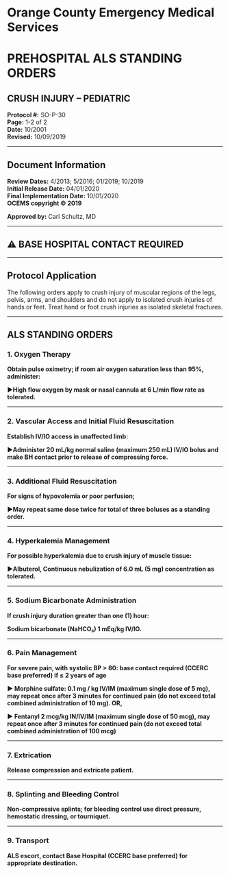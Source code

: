 # Orange County Emergency Medical Services
# PREHOSPITAL ALS STANDING ORDERS
## CRUSH INJURY – PEDIATRIC

**Protocol #:** SO-P-30  
**Page:** 1-2 of 2  
**Date:** 10/2001  
**Revised:** 10/09/2019

---

## Document Information

**Review Dates:** 4/2013; 5/2016; 01/2019; 10/2019  
**Initial Release Date:** 04/01/2020  
**Final Implementation Date:** 10/01/2020  
**OCEMS copyright © 2019**

**Approved by:** Carl Schultz, MD

---

## ⚠️ BASE HOSPITAL CONTACT REQUIRED

---

## Protocol Application

The following orders apply to crush injury of muscular regions of the legs, pelvis, arms, and shoulders and do not apply to isolated crush injuries of hands or feet. Treat hand or foot crush injuries as isolated skeletal fractures.

---

## ALS STANDING ORDERS

### 1. Oxygen Therapy

**Obtain pulse oximetry; if room air oxygen saturation less than 95%, administer:**

**►High flow oxygen by mask or nasal cannula at 6 L/min flow rate as tolerated.**

---

### 2. Vascular Access and Initial Fluid Resuscitation

**Establish IV/IO access in unaffected limb:**

**►Administer 20 mL/kg normal saline (maximum 250 mL) IV/IO bolus and make BH contact prior to release of compressing force.**

---

### 3. Additional Fluid Resuscitation

**For signs of hypovolemia or poor perfusion;**

**►May repeat same dose twice for total of three boluses as a standing order.**

---

### 4. Hyperkalemia Management

**For possible hyperkalemia due to crush injury of muscle tissue:**

**►Albuterol, Continuous nebulization of 6.0 mL (5 mg) concentration as tolerated.**

---

### 5. Sodium Bicarbonate Administration

**If crush injury duration greater than one (1) hour:**

**Sodium bicarbonate (NaHCO₃) 1 mEq/kg IV/IO.**

---

### 6. Pain Management

**For severe pain, with systolic BP > 80: base contact required (CCERC base preferred) if ≤ 2 years of age**

**► Morphine sulfate: 0.1 mg / kg IV/IM (maximum single dose of 5 mg), may repeat once after 3 minutes for continued pain (do not exceed total combined administration of 10 mg). OR,**

**► Fentanyl 2 mcg/kg IN/IV/IM (maximum single dose of 50 mcg), may repeat once after 3 minutes for continued pain (do not exceed total combined administration of 100 mcg)**

---

### 7. Extrication

**Release compression and extricate patient.**

---

### 8. Splinting and Bleeding Control

**Non-compressive splints; for bleeding control use direct pressure, hemostatic dressing, or tourniquet.**

---

### 9. Transport

**ALS escort, contact Base Hospital (CCERC base preferred) for appropriate destination.**

